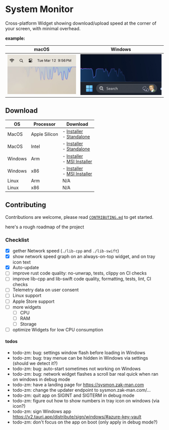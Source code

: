 # System Monitor

Cross-platform Widget showing download/upload speed at the corner of your screen, with minimal overhead.

**example:**

|                           macOS                           |                          Windows                           |
| :-------------------------------------------------------: | :--------------------------------------------------------: |
| ![alt text](desktop/assets/jpeg/sysmon-sample-macos.jpeg) | ![alt text](desktop/assets/jpeg/sysmon-sample-windows.png) |

## Download

| OS      | Processor     | Download                                                                                                                                                                                                                                   |
| ------- | ------------- | ------------------------------------------------------------------------------------------------------------------------------------------------------------------------------------------------------------------------------------------ |
| MacOS   | Apple Silicon | - [Installer](https://github.com/ZibanPirate/sysmon/releases/latest/download/System.Monitor_0.1.8_aarch64.dmg)<br>- [Standalone](https://github.com/ZibanPirate/sysmon/releases/latest/download/System.Monitor_aarch64.app.tar.gz)         |
| MacOS   | Intel         | - [Installer](https://github.com/ZibanPirate/sysmon/releases/latest/download/System.Monitor_0.1.8_x64.dmg)<br>- [Standalone](https://github.com/ZibanPirate/sysmon/releases/latest/download/System.Monitor_x64.app.tar.gz)                 |
| Windows | Arm           | - [Installer](https://github.com/ZibanPirate/sysmon/releases/latest/download/System.Monitor_0.1.8_arm64-setup.exe)<br>- [MSI Installer](https://github.com/ZibanPirate/sysmon/releases/latest/download/System.Monitor_0.1.8_x64_en-US.msi) |
| Windows | x86           | - [Installer](https://github.com/ZibanPirate/sysmon/releases/latest/download/System.Monitor_0.1.8_x64-setup.exe)<br>- [MSI Installer](https://github.com/ZibanPirate/sysmon/releases/latest/download/System.Monitor_0.1.8_x64_en-US.msi)   |
| Linux   | Arm           | N/A                                                                                                                                                                                                                                        |
| Linux   | x86           | N/A                                                                                                                                                                                                                                        |

## Contributing

Contributions are welcome, please read [`CONTRIBUTING.md`](./CONTRIBUTING.md) to get started.

here's a rough roadmap of the project

### Checklist

- [x] gether Network speed (`./lib-cpp` and `./lib-swift`)
- [x] show network speed graph on an always-on-top widget, and on tray icon text
- [x] Auto-update
- [ ] improve rust code quality: no-unwrap, tests, clippy on CI checks
- [ ] improve lib-cpp and lib-swift code quality, formatting, tests, lint, CI checks
- [ ] Telemetry data on user consent
- [ ] Linux support
- [ ] Apple Store support
- [ ] more widgets
  - [ ] CPU
  - [ ] RAM
  - [ ] Storage
- [ ] optimize Widgets for low CPU consumption

#### todos

- todo-zm: bug: settings window flash before loading in Windows
- todo-zm: bug: tray menue can be hidden in Windows via settings (should we detect it?)
- todo-zm: bug: auto-start sometimes not working on Windows
- todo-zm: bug: network widget flashes a scroll bar real quick when ran on windows in debug mode
- todo-zm: have a landing page for https://sysmon.zak-man.com
- todo-zm: change the updater endpoint to sysmon.zak-man.com/...
- todo-zm: quit app on SIGINT and SIGTERM in debug mode
- todo-zm: figure out how to show numbers in tray icon on windows (via icon?)
- todo-zm: sign Windows app https://v2.tauri.app/distribute/sign/windows/#azure-key-vault
- todo-zm: don't focus on the app on boot (only apply in debug mode?)

